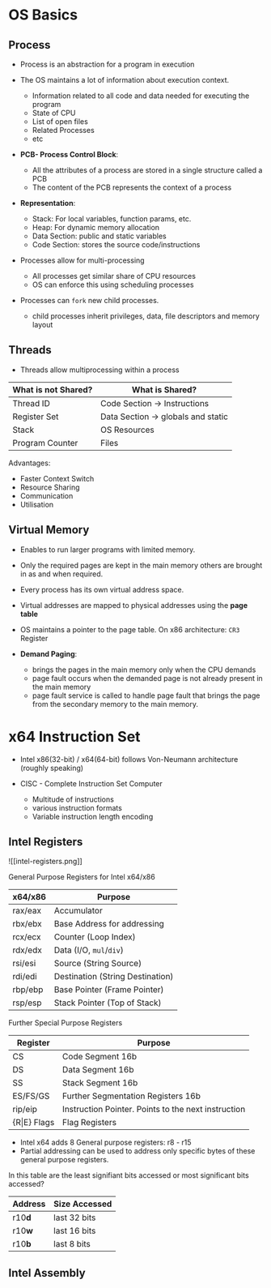 # OS Basics

## Process
- Process is an abstraction for a program in execution

- The OS maintains a lot of information about execution context.
	- Information related to all code and data needed for executing the program
	- State of CPU
	- List of open files
	- Related Processes 
	- etc
- **PCB- Process Control Block**:
	- All the attributes of a process are stored in a single structure called a PCB
	- The content of the PCB represents the context of a process

- **Representation**:
	- Stack: For local variables, function params, etc.
	- Heap: For dynamic memory allocation
	- Data Section: public and static variables
	- Code Section: stores the source code/instructions

- Processes allow for multi-processing
	- All processes get similar share of CPU resources
	- OS can enforce this using scheduling processes

- Processes can `fork` new child processes.
	- child processes inherit privileges, data, file descriptors and memory layout

## Threads
- Threads allow multiprocessing within a process

|What is not Shared?|What is Shared?|
|-|-|
|Thread ID|Code Section -> Instructions|
|Register Set|Data Section -> globals and static|
|Stack|OS Resources|
|Program Counter|Files|

Advantages:
- Faster Context Switch
- Resource Sharing
- Communication
- Utilisation


## Virtual Memory
- Enables to run larger programs with limited memory.
- Only the required pages are kept in the main memory others are brought in as and when required.
- Every process has its own virtual address space.
- Virtual addresses are mapped to physical addresses using the **page table**
- OS maintains a pointer to the page table. On x86 architecture: `CR3` Register

- **Demand Paging**:
	- brings the pages in the main memory only when the CPU demands
	- page fault occurs when the demanded page is not already present in the main memory
	- page fault service is called to handle page fault that brings the page from the secondary memory to the main memory.


# x64 Instruction Set
- Intel x86(32-bit) / x64(64-bit) follows Von-Neumann architecture (roughly speaking)

- CISC - Complete Instruction Set Computer
	- Multitude of instructions
	- various instruction formats
	- Variable instruction length encoding

## Intel Registers

![[intel-registers.png]]

General Purpose Registers for Intel x64/x86

|x64/x86|Purpose|
|-|-|
|rax/eax|Accumulator|
|rbx/ebx|Base Address for addressing|
|rcx/ecx|Counter (Loop Index)|
|rdx/edx|Data (I/O, `mul`/`div`)|
|rsi/esi|Source (String Source)|
|rdi/edi|Destination (String Destination)|
|rbp/ebp|Base Pointer (Frame Pointer)|
|rsp/esp|Stack Pointer (Top of Stack)|

Further Special Purpose Registers

|Register|Purpose|
|-|-|
|CS| Code Segment 16b|
|DS| Data Segment 16b|
|SS| Stack Segment 16b|
|ES/FS/GS| Further Segmentation Registers 16b|
|rip/eip| Instruction Pointer. Points to the next instruction|
|{R\|E} Flags| Flag Registers|

- Intel x64 adds 8 General purpose registers: r8 - r15
- Partial addressing can be used to address only specific bytes of these general purpose registers.

In this table are the least signifiant bits accessed or most significant bits accessed?

|Address|Size Accessed|
|-|-|
|r10**d**|last 32 bits|
|r10**w**|last 16 bits|
|r10**b**|last 8 bits|

## Intel Assembly

